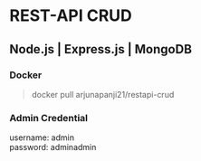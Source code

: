 # REST-API CRUD
## Node.js | Express.js | MongoDB

### Docker
>docker pull arjunapanji21/restapi-crud

### Admin Credential
username: admin <br>
password: adminadmin